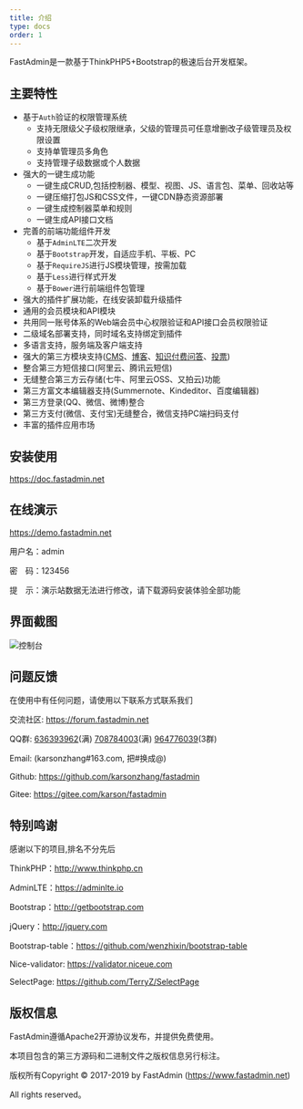 ```yaml
---
title: 介绍
type: docs
order: 1
---
```


FastAdmin是一款基于ThinkPHP5+Bootstrap的极速后台开发框架。


## **主要特性**

* 基于`Auth`验证的权限管理系统
    * 支持无限级父子级权限继承，父级的管理员可任意增删改子级管理员及权限设置
    * 支持单管理员多角色
    * 支持管理子级数据或个人数据
* 强大的一键生成功能
    * 一键生成CRUD,包括控制器、模型、视图、JS、语言包、菜单、回收站等
    * 一键压缩打包JS和CSS文件，一键CDN静态资源部署
    * 一键生成控制器菜单和规则
    * 一键生成API接口文档
* 完善的前端功能组件开发
    * 基于`AdminLTE`二次开发
    * 基于`Bootstrap`开发，自适应手机、平板、PC
    * 基于`RequireJS`进行JS模块管理，按需加载
    * 基于`Less`进行样式开发
    * 基于`Bower`进行前端组件包管理
* 强大的插件扩展功能，在线安装卸载升级插件
* 通用的会员模块和API模块
* 共用同一账号体系的Web端会员中心权限验证和API接口会员权限验证
* 二级域名部署支持，同时域名支持绑定到插件
* 多语言支持，服务端及客户端支持
* 强大的第三方模块支持([CMS](https://www.fastadmin.net/store/cms.html)、[博客](https://www.fastadmin.net/store/blog.html)、[知识付费问答](https://www.fastadmin.net/store/ask.html)、[投票](https://www.fastadmin.net/store/vote.html))
* 整合第三方短信接口(阿里云、腾讯云短信)
* 无缝整合第三方云存储(七牛、阿里云OSS、又拍云)功能
* 第三方富文本编辑器支持(Summernote、Kindeditor、百度编辑器)
* 第三方登录(QQ、微信、微博)整合
* 第三方支付(微信、支付宝)无缝整合，微信支持PC端扫码支付
* 丰富的插件应用市场
  

## **安装使用**

https://doc.fastadmin.net

## **在线演示**

https://demo.fastadmin.net

用户名：admin

密　码：123456

提　示：演示站数据无法进行修改，请下载源码安装体验全部功能

## **界面截图**
![控制台](https://gitee.com/uploads/images/2017/0411/113717_e99ff3e7_10933.png "控制台")

## **问题反馈**

在使用中有任何问题，请使用以下联系方式联系我们

交流社区: https://forum.fastadmin.net

QQ群: [636393962](https://jq.qq.com/?_wv=1027&k=487PNBb)(满) [708784003](https://jq.qq.com/?_wv=1027&k=5ObjtwM)(满) [964776039](https://jq.qq.com/?_wv=1027&k=59qjU2P)(3群)

Email: (karsonzhang#163.com, 把#换成@)

Github: https://github.com/karsonzhang/fastadmin

Gitee: https://gitee.com/karson/fastadmin

## **特别鸣谢**

感谢以下的项目,排名不分先后

ThinkPHP：http://www.thinkphp.cn

AdminLTE：https://adminlte.io

Bootstrap：http://getbootstrap.com

jQuery：http://jquery.com

Bootstrap-table：https://github.com/wenzhixin/bootstrap-table

Nice-validator: https://validator.niceue.com

SelectPage: https://github.com/TerryZ/SelectPage


## **版权信息**

FastAdmin遵循Apache2开源协议发布，并提供免费使用。

本项目包含的第三方源码和二进制文件之版权信息另行标注。

版权所有Copyright © 2017-2019 by FastAdmin (https://www.fastadmin.net)

All rights reserved。